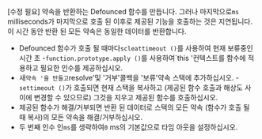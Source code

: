[수정 필요]
약속을 반환하는 Defounced 함수를 만듭니다. 그러나 마지막으로`ms` milliseconds가 마지막으로 호출 된 이후로 제공된 기능을 호출하는 것은 지연됩니다.
이 시간 동안 반환 된 모든 약속은 동일한 데이터를 반환합니다.

- Defounced 함수가 호출 될 때마다`scleattimeout ()`를 사용하여 현재 보류중인 시간 초
-`function.prototype.apply ()`를 사용하여`this '컨텍스트를 함수에 적용하고 필요한 인수를 제공하십시오.
- 새`약속 '을 만들고`resolve'및 '거부'콜백을 '보류'약속 스택에 추가하십시오.
-`settimeout ()`가 호출되면 현재 스택을 복사하고 (제공된 함수 호출과 해상도 사이에 변경할 수 있으므로) 그것을 지우고 제공된 함수를 호출하십시오.
- 제공된 함수가 해결/거부되면 반환 된 데이터로 스택의 모든 약속 (함수가 호출 될 때 복사)의 모든 약속을 해결/거부하십시오.
- 두 번째 인수 인`ms`를 생략하여`0` ms의 기본값으로 타임 아웃을 설정하십시오.